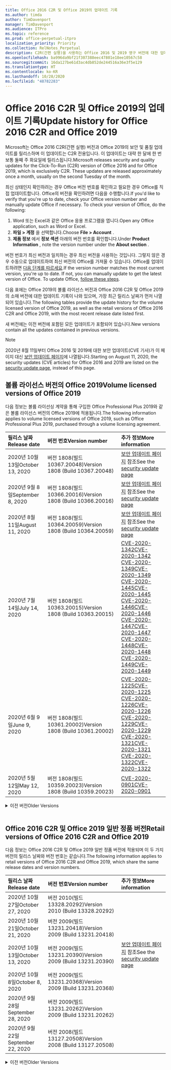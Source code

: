 ```yaml
---
title: Office 2016 C2R 및 Office 2019의 업데이트 기록
ms.author: timda
author: TimDavenport
manager: TimDavenport
ms.audience: ITPro
ms.topic: reference
ms.prod: office-perpetual-itpro
localization_priority: Priority
ms.collection: RelNotes_Perpetual
description: C2R(간편 실행)을 사용하는 Office 2016 및 2019 영구 버전에 대한 업데이트 기록을 IT 전문가에게 제공합니다.
ms.openlocfilehash: ba996da9bf21f307388eec47801e18ee10567c58
ms.sourcegitcommit: 16da127be61d3ac4db852de244516a36e3f5e129
ms.translationtype: HT
ms.contentlocale: ko-KR
ms.lasthandoff: 10/28/2020
ms.locfileid: "48782283"
---
```

# <a name="update-history-for-office-2016-c2r-and-office-2019"></a><span data-ttu-id="da139-103">Office 2016 C2R 및 Office 2019의 업데이트 기록</span><span class="sxs-lookup"><span data-stu-id="da139-103">Update history for Office 2016 C2R and Office 2019</span></span>

<span data-ttu-id="da139-p101">Microsoft는 Office 2016 C2R(간편 실행) 버전과 Office 2019의 보안 및 품질 업데이트를 릴리스하며 이 업데이트는 C2R 전용입니다. 이 업데이트는 대략 한 달에 한 번 보통 둘째 주 화요일에 릴리스됩니다.</span><span class="sxs-lookup"><span data-stu-id="da139-p101">Microsoft releases security and quality updates for the Click-To-Run (C2R) version of Office 2016 and for Office 2019, which is exclusively C2R. These updates are released approximately once a month, usually on the second Tuesday of the month.</span></span>

<span data-ttu-id="da139-p102">최신 상태인지 확인하려는 경우 Office 버전 번호를 확인하고 필요한 경우 Office를 직접 업데이트합니다. Office의 버전을 확인하려면 다음을 수행합니다.</span><span class="sxs-lookup"><span data-stu-id="da139-p102">If you'd like to verify that you're up to date, check your Office version number and manually update Office if necessary. To check your version of Office, do the following:</span></span>

  1.    <span data-ttu-id="da139-108">Word 또는 Excel과 같은 Office 응용 프로그램을 엽니다.</span><span class="sxs-lookup"><span data-stu-id="da139-108">Open any Office application, such as Word or Excel.</span></span>
  2.    <span data-ttu-id="da139-109">**파일 > 계정** 을 선택합니다.</span><span class="sxs-lookup"><span data-stu-id="da139-109">Choose **File > Account** .</span></span>
  3.    <span data-ttu-id="da139-110">**제품 정보** 에서 **정보 섹션** 아래의 버전 번호를 확인합니다.</span><span class="sxs-lookup"><span data-stu-id="da139-110">Under **Product Information** , note the version number under the **About section** .</span></span>

<span data-ttu-id="da139-p103">버전 번호가 최신 버전과 일치하는 경우 최신 버전을 사용하는 것입니다. 그렇지 않은 경우 수동으로 업데이트하여 최신 버전의 Office를 가져올 수 있습니다. Office를 업데이트하려면 [다음 단계를 따르세요](https://support.office.com/article/2ab296f3-7f03-43a2-8e50-46de917611c5).</span><span class="sxs-lookup"><span data-stu-id="da139-p103">If the version number matches the most current version, you're up to date. If not, you can manually update to get the latest version of Office. To update Office, [follow these steps](https://support.office.com/article/2ab296f3-7f03-43a2-8e50-46de917611c5).</span></span>


<span data-ttu-id="da139-114">다음 표에는 Office 2019의 볼륨 라이선스 버전과 Office 2016 C2R 및 Office 2019의 소매 버전에 대한 업데이트 기록이 나와 있으며, 가장 최근 릴리스 날짜가 먼저 나열되어 있습니다.</span><span class="sxs-lookup"><span data-stu-id="da139-114">The following tables provide the update history for the volume licensed version of Office 2019, as well as the retail versions of Office 2016 C2R and Office 2019, with the most recent release date listed first.</span></span>

<span data-ttu-id="da139-115">새 버전에는 이전 버전에 포함된 모든 업데이트가 포함되어 있습니다.</span><span class="sxs-lookup"><span data-stu-id="da139-115">New versions contain all the updates contained in previous versions.</span></span>


 > [!NOTE]
> <span data-ttu-id="da139-116">2020년 8월 11일부터 Office 2016 및 2019에 대한 보안 업데이트(CVE 기사)가 이 페이지 대신 [ 보안 업데이트 페이지](https://docs.microsoft.com/officeupdates/microsoft365-apps-security-updates)에 나열됩니다.</span><span class="sxs-lookup"><span data-stu-id="da139-116">Starting on August 11, 2020, the security updates (CVE articles) for Office 2016 and 2019 are listed on the [security update page](https://docs.microsoft.com/officeupdates/microsoft365-apps-security-updates), instead of this page.</span></span> 


## <a name="volume-licensed-versions-of-office-2019"></a><span data-ttu-id="da139-117">볼륨 라이선스 버전의 Office 2019</span><span class="sxs-lookup"><span data-stu-id="da139-117">Volume licensed versions of Office 2019</span></span>
<span data-ttu-id="da139-118">다음 정보는 볼륨 라이선싱 계약을 통해 구입한 Office Professional Plus 2019와 같은 볼륨 라이선스 버전의 Office 2019에 적용됩니다.</span><span class="sxs-lookup"><span data-stu-id="da139-118">The following information applies to volume licensed versions of Office 2019, such as Office Professional Plus 2019, purchased through a volume licensing agreement.</span></span>

[//]: # (VL 테이블 시작 제거 안 함)


|<span data-ttu-id="da139-120">**릴리스 날짜**</span><span class="sxs-lookup"><span data-stu-id="da139-120">**Release date**</span></span>|<span data-ttu-id="da139-121">**버전 번호**</span><span class="sxs-lookup"><span data-stu-id="da139-121">**Version number**</span></span>|<span data-ttu-id="da139-122">**추가 정보**</span><span class="sxs-lookup"><span data-stu-id="da139-122">**More information**</span></span>|
|:-----|:-----|:-----|
|<span data-ttu-id="da139-123">2020년 10월 13일</span><span class="sxs-lookup"><span data-stu-id="da139-123">October 13, 2020</span></span>|<span data-ttu-id="da139-124">버전 1808(빌드 10367.20048)</span><span class="sxs-lookup"><span data-stu-id="da139-124">Version 1808 (Build 10367.20048)</span></span>|<span data-ttu-id="da139-125">[보안 업데이트 페이지](https://docs.microsoft.com/officeupdates/microsoft365-apps-security-updates) 참조</span><span class="sxs-lookup"><span data-stu-id="da139-125">See the [security update page](https://docs.microsoft.com/officeupdates/microsoft365-apps-security-updates)</span></span>  |
|<span data-ttu-id="da139-126">2020년 9월 8일</span><span class="sxs-lookup"><span data-stu-id="da139-126">September 8, 2020</span></span>|<span data-ttu-id="da139-127">버전 1808(빌드 10366.20016)</span><span class="sxs-lookup"><span data-stu-id="da139-127">Version 1808 (Build 10366.20016)</span></span>|<span data-ttu-id="da139-128">[보안 업데이트 페이지](https://docs.microsoft.com/officeupdates/microsoft365-apps-security-updates) 참조</span><span class="sxs-lookup"><span data-stu-id="da139-128">See the [security update page](https://docs.microsoft.com/officeupdates/microsoft365-apps-security-updates)</span></span> |
|<span data-ttu-id="da139-129">2020년 8월 11일</span><span class="sxs-lookup"><span data-stu-id="da139-129">August 11, 2020</span></span>|<span data-ttu-id="da139-130">버전 1808(빌드 10364.20059)</span><span class="sxs-lookup"><span data-stu-id="da139-130">Version 1808 (Build 10364.20059)</span></span>|<span data-ttu-id="da139-131">[보안 업데이트 페이지](https://docs.microsoft.com/officeupdates/microsoft365-apps-security-updates) 참조</span><span class="sxs-lookup"><span data-stu-id="da139-131">See the [security update page](https://docs.microsoft.com/officeupdates/microsoft365-apps-security-updates)</span></span> |
|<span data-ttu-id="da139-132">2020년 7월 14일</span><span class="sxs-lookup"><span data-stu-id="da139-132">July 14, 2020</span></span>   |<span data-ttu-id="da139-133">버전 1808(빌드 10363.20015)</span><span class="sxs-lookup"><span data-stu-id="da139-133">Version 1808 (Build 10363.20015)</span></span>  |[<span data-ttu-id="da139-134">CVE-2020-1342</span><span class="sxs-lookup"><span data-stu-id="da139-134">CVE-2020-1342</span></span>](https://portal.msrc.microsoft.com/ko-KR/security-guidance/advisory/CVE-2020-1342) <br/>[<span data-ttu-id="da139-135">CVE-2020-1349</span><span class="sxs-lookup"><span data-stu-id="da139-135">CVE-2020-1349</span></span>](https://portal.msrc.microsoft.com/ko-KR/security-guidance/advisory/CVE-2020-1349) <br/>[<span data-ttu-id="da139-136">CVE-2020-1445</span><span class="sxs-lookup"><span data-stu-id="da139-136">CVE-2020-1445</span></span>](https://portal.msrc.microsoft.com/ko-KR/security-guidance/advisory/CVE-2020-1445) <br/>[<span data-ttu-id="da139-137">CVE-2020-1446</span><span class="sxs-lookup"><span data-stu-id="da139-137">CVE-2020-1446</span></span>](https://portal.msrc.microsoft.com/ko-KR/security-guidance/advisory/CVE-2020-1446) <br/>[<span data-ttu-id="da139-138">CVE-2020-1447</span><span class="sxs-lookup"><span data-stu-id="da139-138">CVE-2020-1447</span></span>](https://portal.msrc.microsoft.com/ko-KR/security-guidance/advisory/CVE-2020-1447) <br/>[<span data-ttu-id="da139-139">CVE-2020-1448</span><span class="sxs-lookup"><span data-stu-id="da139-139">CVE-2020-1448</span></span>](https://portal.msrc.microsoft.com/ko-KR/security-guidance/advisory/CVE-2020-1448) <br/>[<span data-ttu-id="da139-140">CVE-2020-1449</span><span class="sxs-lookup"><span data-stu-id="da139-140">CVE-2020-1449</span></span>](https://portal.msrc.microsoft.com/ko-KR/security-guidance/advisory/CVE-2020-1449) <br/>|
|<span data-ttu-id="da139-141">2020년 6월 9일</span><span class="sxs-lookup"><span data-stu-id="da139-141">June 9, 2020</span></span>   |<span data-ttu-id="da139-142">버전 1808(빌드 10361.20002)</span><span class="sxs-lookup"><span data-stu-id="da139-142">Version 1808 (Build 10361.20002)</span></span>  |[<span data-ttu-id="da139-143">CVE-2020-1225</span><span class="sxs-lookup"><span data-stu-id="da139-143">CVE-2020-1225</span></span>](https://portal.msrc.microsoft.com/ko-KR/security-guidance/advisory/CVE-2020-1225) <br/> [<span data-ttu-id="da139-144">CVE-2020-1226</span><span class="sxs-lookup"><span data-stu-id="da139-144">CVE-2020-1226</span></span>](https://portal.msrc.microsoft.com/ko-KR/security-guidance/advisory/CVE-2020-1226) <br/>[<span data-ttu-id="da139-145">CVE-2020-1229</span><span class="sxs-lookup"><span data-stu-id="da139-145">CVE-2020-1229</span></span>](https://portal.msrc.microsoft.com/ko-KR/security-guidance/advisory/CVE-2020-1229) <br/>[<span data-ttu-id="da139-146">CVE-2020-1321</span><span class="sxs-lookup"><span data-stu-id="da139-146">CVE-2020-1321</span></span>](https://portal.msrc.microsoft.com/ko-KR/security-guidance/advisory/CVE-2020-1321) <br/>[<span data-ttu-id="da139-147">CVE-2020-1322</span><span class="sxs-lookup"><span data-stu-id="da139-147">CVE-2020-1322</span></span>](https://portal.msrc.microsoft.com/ko-KR/security-guidance/advisory/CVE-2020-1322) <br/>|
|<span data-ttu-id="da139-148">2020년 5월 12일</span><span class="sxs-lookup"><span data-stu-id="da139-148">May 12, 2020</span></span>   |<span data-ttu-id="da139-149">버전 1808(빌드 10359.20023)</span><span class="sxs-lookup"><span data-stu-id="da139-149">Version 1808 (Build 10359.20023)</span></span>  |[<span data-ttu-id="da139-150">CVE-2020-0901</span><span class="sxs-lookup"><span data-stu-id="da139-150">CVE-2020-0901</span></span>](https://portal.msrc.microsoft.com/ko-KR/security-guidance/advisory/CVE-2020-0901) <br/> |


[//]: # (VL TABLE END를 제거하지 마십시오.)

<details>
<summary><span data-ttu-id="da139-152">이전 버전</span><span class="sxs-lookup"><span data-stu-id="da139-152">Older Versions</span></span></summary>
 

[//]: # (VL 오래된 테이블 시작)을(를) 제거하지 마십시오.


|<span data-ttu-id="da139-154">**릴리스 날짜**</span><span class="sxs-lookup"><span data-stu-id="da139-154">**Release date**</span></span>|<span data-ttu-id="da139-155">**버전 번호**</span><span class="sxs-lookup"><span data-stu-id="da139-155">**Version number**</span></span>|<span data-ttu-id="da139-156">**추가 정보**</span><span class="sxs-lookup"><span data-stu-id="da139-156">**More information**</span></span>|
|:-----|:-----|:-----|
|<span data-ttu-id="da139-157">2020년 4월 14일</span><span class="sxs-lookup"><span data-stu-id="da139-157">April 14, 2020</span></span>   |<span data-ttu-id="da139-158">버전 1808(빌드 10358.20061)</span><span class="sxs-lookup"><span data-stu-id="da139-158">Version 1808 (Build 10358.20061)</span></span>  |[<span data-ttu-id="da139-159">CVE-2020-0760</span><span class="sxs-lookup"><span data-stu-id="da139-159">CVE-2020-0760</span></span>](https://portal.msrc.microsoft.com/ko-KR/security-guidance/advisory/CVE-2020-0760) <br/> [<span data-ttu-id="da139-160">CVE-2020-0906</span><span class="sxs-lookup"><span data-stu-id="da139-160">CVE-2020-0906</span></span>](https://portal.msrc.microsoft.com/ko-KR/security-guidance/advisory/CVE-2020-0906) <br/> [<span data-ttu-id="da139-161">CVE-2020-0961</span><span class="sxs-lookup"><span data-stu-id="da139-161">CVE-2020-0961</span></span>](https://portal.msrc.microsoft.com/ko-KR/security-guidance/advisory/CVE-2020-0961) <br/> [<span data-ttu-id="da139-162">CVE-2020-0980</span><span class="sxs-lookup"><span data-stu-id="da139-162">CVE-2020-0980</span></span>](https://portal.msrc.microsoft.com/ko-KR/security-guidance/advisory/CVE-2020-0980) <br/>[<span data-ttu-id="da139-163">CVE-2020-0991</span><span class="sxs-lookup"><span data-stu-id="da139-163">CVE-2020-0991</span></span>](https://portal.msrc.microsoft.com/ko-KR/security-guidance/advisory/CVE-2020-0991) <br/> |
|<span data-ttu-id="da139-164">2020년 3월 10일</span><span class="sxs-lookup"><span data-stu-id="da139-164">March 10, 2020</span></span>   |<span data-ttu-id="da139-165">버전 1808 (빌드 10357.20081)</span><span class="sxs-lookup"><span data-stu-id="da139-165">Version 1808 (Build 10357.20081)</span></span>  |[<span data-ttu-id="da139-166">CVE-2020-0850</span><span class="sxs-lookup"><span data-stu-id="da139-166">CVE-2020-0850</span></span>](https://portal.msrc.microsoft.com/ko-KR/security-guidance/advisory/CVE-2020-0850) <br/> [<span data-ttu-id="da139-167">CVE-2020-0852</span><span class="sxs-lookup"><span data-stu-id="da139-167">CVE-2020-0852</span></span>](https://portal.msrc.microsoft.com/ko-KR/security-guidance/advisory/CVE-2020-0852) <br/> [<span data-ttu-id="da139-168">CVE-2020-0892</span><span class="sxs-lookup"><span data-stu-id="da139-168">CVE-2020-0892</span></span>](https://portal.msrc.microsoft.com/ko-KR/security-guidance/advisory/CVE-2020-0892) <br/>  |
|<span data-ttu-id="da139-169">2020년 2월 11일</span><span class="sxs-lookup"><span data-stu-id="da139-169">February 11, 2020</span></span>   |<span data-ttu-id="da139-170">버전 1808 (빌드 10356.20006)</span><span class="sxs-lookup"><span data-stu-id="da139-170">Version 1808 (Build 10356.20006)</span></span>  |[<span data-ttu-id="da139-171">CVE-2020-0696</span><span class="sxs-lookup"><span data-stu-id="da139-171">CVE-2020-0696</span></span>](https://portal.msrc.microsoft.com/ko-KR/security-guidance/advisory/CVE-2020-0696) <br/> [<span data-ttu-id="da139-172">CVE-2020-0759</span><span class="sxs-lookup"><span data-stu-id="da139-172">CVE-2020-0759</span></span>](https://portal.msrc.microsoft.com/ko-KR/security-guidance/advisory/CVE-2020-0759) <br/>  |


[//]: # (VL 오래된 테이블 종료)를 제거하지 마십시오.

</details>


<br/>

## <a name="retail-versions-of-office-2016-c2r-and-office-2019"></a><span data-ttu-id="da139-174">Office 2016 C2R 및 Office 2019 일반 정품 버전</span><span class="sxs-lookup"><span data-stu-id="da139-174">Retail versions of Office 2016 C2R and Office 2019</span></span>
<span data-ttu-id="da139-175">다음 정보는 Office 2016 C2R 및 Office 2019 일반 정품 버전에 적용되며 이 두 가지 버전의 릴리스 날짜와 버전 번호는 같습니다.</span><span class="sxs-lookup"><span data-stu-id="da139-175">The following information applies to retail versions of Office 2016 C2R and Office 2019, which share the same release dates and version numbers.</span></span>

[//]: # (VL 테이블 시작 제거 안 함)


|<span data-ttu-id="da139-177">**릴리스 날짜**</span><span class="sxs-lookup"><span data-stu-id="da139-177">**Release date**</span></span>|<span data-ttu-id="da139-178">**버전 번호**</span><span class="sxs-lookup"><span data-stu-id="da139-178">**Version number**</span></span>|<span data-ttu-id="da139-179">**추가 정보**</span><span class="sxs-lookup"><span data-stu-id="da139-179">**More information**</span></span>|
|:-----|:-----|:-----|
|<span data-ttu-id="da139-180">2020년 10월 27일</span><span class="sxs-lookup"><span data-stu-id="da139-180">October 27, 2020</span></span>|<span data-ttu-id="da139-181">버전 2010(빌드 13328.20292)</span><span class="sxs-lookup"><span data-stu-id="da139-181">Version 2010 (Build 13328.20292)</span></span>| |
|<span data-ttu-id="da139-182">2020년 10월 21일</span><span class="sxs-lookup"><span data-stu-id="da139-182">October 21, 2020</span></span>|<span data-ttu-id="da139-183">버전 2009(빌드 13231.20418)</span><span class="sxs-lookup"><span data-stu-id="da139-183">Version 2009 (Build 13231.20418)</span></span>| |
|<span data-ttu-id="da139-184">2020년 10월 13일</span><span class="sxs-lookup"><span data-stu-id="da139-184">October 13, 2020</span></span>|<span data-ttu-id="da139-185">버전 2009(빌드 13231.20390)</span><span class="sxs-lookup"><span data-stu-id="da139-185">Version 2009 (Build 13231.20390)</span></span>|<span data-ttu-id="da139-186">[보안 업데이트 페이지](https://docs.microsoft.com/officeupdates/microsoft365-apps-security-updates) 참조</span><span class="sxs-lookup"><span data-stu-id="da139-186">See the [security update page](https://docs.microsoft.com/officeupdates/microsoft365-apps-security-updates)</span></span>  |
|<span data-ttu-id="da139-187">2020년 10월 8일</span><span class="sxs-lookup"><span data-stu-id="da139-187">October 8, 2020</span></span>|<span data-ttu-id="da139-188">버전 2009(빌드 13231.20368)</span><span class="sxs-lookup"><span data-stu-id="da139-188">Version 2009 (Build 13231.20368)</span></span>| |
|<span data-ttu-id="da139-189">2020년 9월 28일</span><span class="sxs-lookup"><span data-stu-id="da139-189">September 28, 2020</span></span>|<span data-ttu-id="da139-190">버전 2009(빌드 13231.20262)</span><span class="sxs-lookup"><span data-stu-id="da139-190">Version 2009 (Build 13231.20262)</span></span>| |
|<span data-ttu-id="da139-191">2020년 9월 22일</span><span class="sxs-lookup"><span data-stu-id="da139-191">September 22, 2020</span></span>|<span data-ttu-id="da139-192">버전 2008(빌드 13127.20508)</span><span class="sxs-lookup"><span data-stu-id="da139-192">Version 2008 (Build 13127.20508)</span></span>| |


[//]: # (VL 테이블 시작 제거 안 함)

<details>
<summary><span data-ttu-id="da139-194">이전 버전</span><span class="sxs-lookup"><span data-stu-id="da139-194">Older Versions</span></span></summary>
 

[//]: # (VL 테이블 시작 제거 안 함)


|<span data-ttu-id="da139-196">**릴리스 날짜**</span><span class="sxs-lookup"><span data-stu-id="da139-196">**Release date**</span></span>|<span data-ttu-id="da139-197">**버전 번호**</span><span class="sxs-lookup"><span data-stu-id="da139-197">**Version number**</span></span>|<span data-ttu-id="da139-198">**추가 정보**</span><span class="sxs-lookup"><span data-stu-id="da139-198">**More information**</span></span>|
|:-----|:-----|:-----|
|<span data-ttu-id="da139-199">2020년 9월 9일</span><span class="sxs-lookup"><span data-stu-id="da139-199">September 9, 2020</span></span>|<span data-ttu-id="da139-200">버전 2008(빌드 13127.20408)</span><span class="sxs-lookup"><span data-stu-id="da139-200">Version 2008 (Build 13127.20408)</span></span>|<span data-ttu-id="da139-201">[보안 업데이트 페이지](https://docs.microsoft.com/officeupdates/microsoft365-apps-security-updates) 참조</span><span class="sxs-lookup"><span data-stu-id="da139-201">See the [security update page](https://docs.microsoft.com/officeupdates/microsoft365-apps-security-updates)</span></span> |
|<span data-ttu-id="da139-202">2020년 8월 31일</span><span class="sxs-lookup"><span data-stu-id="da139-202">August 31, 2020</span></span>|<span data-ttu-id="da139-203">버전 2008(빌드 13127.20296)</span><span class="sxs-lookup"><span data-stu-id="da139-203">Version 2008 (Build 13127.20296)</span></span>| |
|<span data-ttu-id="da139-204">2020년 8월 25일</span><span class="sxs-lookup"><span data-stu-id="da139-204">August 25, 2020</span></span>|<span data-ttu-id="da139-205">버전 2007(빌드 13029.20460)</span><span class="sxs-lookup"><span data-stu-id="da139-205">Version 2007 (Build 13029.20460)</span></span>| |
|<span data-ttu-id="da139-206">2020년 8월 11일</span><span class="sxs-lookup"><span data-stu-id="da139-206">August 11, 2020</span></span>|<span data-ttu-id="da139-207">버전 2007(빌드 13029.20344)</span><span class="sxs-lookup"><span data-stu-id="da139-207">Version 2007 (Build 13029.20344)</span></span>|<span data-ttu-id="da139-208">[보안 업데이트 페이지](https://docs.microsoft.com/officeupdates/microsoft365-apps-security-updates) 참조</span><span class="sxs-lookup"><span data-stu-id="da139-208">See the [security update page](https://docs.microsoft.com/officeupdates/microsoft365-apps-security-updates)</span></span> |
|<span data-ttu-id="da139-209">2020년 7월 30일</span><span class="sxs-lookup"><span data-stu-id="da139-209">July 30, 2020</span></span>|<span data-ttu-id="da139-210">버전 2007(빌드 13029.20308)</span><span class="sxs-lookup"><span data-stu-id="da139-210">Version 2007 (Build 13029.20308)</span></span>  |<span data-ttu-id="da139-211">다양한 버그 및 성능 수정 사항.</span><span class="sxs-lookup"><span data-stu-id="da139-211">Various bug and performance fixes.</span></span>  <br/>  |
|<span data-ttu-id="da139-212">2020년 7월 28일</span><span class="sxs-lookup"><span data-stu-id="da139-212">July 28, 2020</span></span>|<span data-ttu-id="da139-213">버전 2006(빌드 13001.20498)</span><span class="sxs-lookup"><span data-stu-id="da139-213">Version 2006 (Build 13001.20498)</span></span>  |<span data-ttu-id="da139-214">다양한 버그 및 성능 수정 사항.</span><span class="sxs-lookup"><span data-stu-id="da139-214">Various bug and performance fixes.</span></span>  <br/>  |
|<span data-ttu-id="da139-215">2020년 7월 14일</span><span class="sxs-lookup"><span data-stu-id="da139-215">July 14, 2020</span></span>|<span data-ttu-id="da139-216">버전 2006(빌드 13001.20384)</span><span class="sxs-lookup"><span data-stu-id="da139-216">Version 2006 (Build 13001.20384)</span></span>  |[<span data-ttu-id="da139-217">CVE-2020-1342</span><span class="sxs-lookup"><span data-stu-id="da139-217">CVE-2020-1342</span></span>](https://portal.msrc.microsoft.com/ko-KR/security-guidance/advisory/CVE-2020-1342) <br/>[<span data-ttu-id="da139-218">CVE-2020-1349</span><span class="sxs-lookup"><span data-stu-id="da139-218">CVE-2020-1349</span></span>](https://portal.msrc.microsoft.com/ko-KR/security-guidance/advisory/CVE-2020-1349) <br/>[<span data-ttu-id="da139-219">CVE-2020-1445</span><span class="sxs-lookup"><span data-stu-id="da139-219">CVE-2020-1445</span></span>](https://portal.msrc.microsoft.com/ko-KR/security-guidance/advisory/CVE-2020-1445) <br/>[<span data-ttu-id="da139-220">CVE-2020-1446</span><span class="sxs-lookup"><span data-stu-id="da139-220">CVE-2020-1446</span></span>](https://portal.msrc.microsoft.com/ko-KR/security-guidance/advisory/CVE-2020-1446) <br/>[<span data-ttu-id="da139-221">CVE-2020-1447</span><span class="sxs-lookup"><span data-stu-id="da139-221">CVE-2020-1447</span></span>](https://portal.msrc.microsoft.com/ko-KR/security-guidance/advisory/CVE-2020-1447) <br/>[<span data-ttu-id="da139-222">CVE-2020-1449</span><span class="sxs-lookup"><span data-stu-id="da139-222">CVE-2020-1449</span></span>](https://portal.msrc.microsoft.com/ko-KR/security-guidance/advisory/CVE-2020-1449) <br/>[<span data-ttu-id="da139-223">CVE-2020-1458</span><span class="sxs-lookup"><span data-stu-id="da139-223">CVE-2020-1458</span></span>](https://portal.msrc.microsoft.com/ko-KR/security-guidance/advisory/CVE-2020-1458) <br/>|
|<span data-ttu-id="da139-224">2020년 6월 30일</span><span class="sxs-lookup"><span data-stu-id="da139-224">June 30, 2020</span></span>|<span data-ttu-id="da139-225">버전 2006(빌드 13001.20266)</span><span class="sxs-lookup"><span data-stu-id="da139-225">Version 2006 (Build 13001.20266)</span></span>  |<span data-ttu-id="da139-226">다양한 버그 및 성능 수정 사항.</span><span class="sxs-lookup"><span data-stu-id="da139-226">Various bug and performance fixes.</span></span>  <br/>  |
|<span data-ttu-id="da139-227">2020년 6월 24일</span><span class="sxs-lookup"><span data-stu-id="da139-227">June 24, 2020</span></span>|<span data-ttu-id="da139-228">버전 2005(빌드 12827.20470)</span><span class="sxs-lookup"><span data-stu-id="da139-228">Version 2005 (Build 12827.20470)</span></span>  |<span data-ttu-id="da139-229">다양한 버그 및 성능 수정 사항.</span><span class="sxs-lookup"><span data-stu-id="da139-229">Various bug and performance fixes.</span></span>  <br/>  |
|<span data-ttu-id="da139-230">2020년 6월 9일</span><span class="sxs-lookup"><span data-stu-id="da139-230">June 9, 2020</span></span>|<span data-ttu-id="da139-231">버전 2005(빌드 12827.20336)</span><span class="sxs-lookup"><span data-stu-id="da139-231">Version 2005 (Build 12827.20336)</span></span>  |[<span data-ttu-id="da139-232">CVE-2020-1225</span><span class="sxs-lookup"><span data-stu-id="da139-232">CVE-2020-1225</span></span>](https://portal.msrc.microsoft.com/ko-KR/security-guidance/advisory/CVE-2020-1225)  <br/> [<span data-ttu-id="da139-233">CVE-2020-1226</span><span class="sxs-lookup"><span data-stu-id="da139-233">CVE-2020-1226</span></span>](https://portal.msrc.microsoft.com/ko-KR/security-guidance/advisory/CVE-2020-1226)  <br/> [<span data-ttu-id="da139-234">CVE-2020-1229</span><span class="sxs-lookup"><span data-stu-id="da139-234">CVE-2020-1229</span></span>](https://portal.msrc.microsoft.com/ko-KR/security-guidance/advisory/CVE-2020-1229)  <br/> [<span data-ttu-id="da139-235">CVE-2020-1321</span><span class="sxs-lookup"><span data-stu-id="da139-235">CVE-2020-1321</span></span>](https://portal.msrc.microsoft.com/ko-KR/security-guidance/advisory/CVE-2020-1321)  <br/> [<span data-ttu-id="da139-236">CVE-2020-1322</span><span class="sxs-lookup"><span data-stu-id="da139-236">CVE-2020-1322</span></span>](https://portal.msrc.microsoft.com/ko-KR/security-guidance/advisory/CVE-2020-1322)  <br/>|
|<span data-ttu-id="da139-237">2020년 6월 2일</span><span class="sxs-lookup"><span data-stu-id="da139-237">June 2, 2020</span></span>|<span data-ttu-id="da139-238">버전 2005(빌드 12827.20268)</span><span class="sxs-lookup"><span data-stu-id="da139-238">Version 2005 (Build 12827.20268)</span></span>  |<span data-ttu-id="da139-239">다양한 버그 및 성능 수정 사항.</span><span class="sxs-lookup"><span data-stu-id="da139-239">Various bug and performance fixes.</span></span>  <br/>  |
|<span data-ttu-id="da139-240">2020년 5월 21일</span><span class="sxs-lookup"><span data-stu-id="da139-240">May 21, 2020</span></span>|<span data-ttu-id="da139-241">버전 2004(빌드 12730.20352)</span><span class="sxs-lookup"><span data-stu-id="da139-241">Version 2004 (Build 12730.20352)</span></span>  |<span data-ttu-id="da139-242">다양한 버그 및 성능 수정 사항.</span><span class="sxs-lookup"><span data-stu-id="da139-242">Various bug and performance fixes.</span></span>  <br/>  |
|<span data-ttu-id="da139-243">2020년 5월 12일</span><span class="sxs-lookup"><span data-stu-id="da139-243">May 12, 2020</span></span>|<span data-ttu-id="da139-244">버전 2004(버전 12730.20270)</span><span class="sxs-lookup"><span data-stu-id="da139-244">Version 2004 (Build 12730.20270)</span></span>  |[<span data-ttu-id="da139-245">CVE-2020-0901</span><span class="sxs-lookup"><span data-stu-id="da139-245">CVE-2020-0901</span></span>](https://portal.msrc.microsoft.com/ko-KR/security-guidance/advisory/CVE-2020-0901)  <br/>  |
|<span data-ttu-id="da139-246">2020년 5월 4일</span><span class="sxs-lookup"><span data-stu-id="da139-246">May 4, 2020</span></span>|<span data-ttu-id="da139-247">버전 2004(빌드 12730.20250)</span><span class="sxs-lookup"><span data-stu-id="da139-247">Version 2004 (Build 12730.20250)</span></span>  |[<span data-ttu-id="da139-248">링크</span><span class="sxs-lookup"><span data-stu-id="da139-248">Link</span></span>](https://support.microsoft.com/office/excel-word-powerpoint-file-becomes-corrupt-when-opening-a-file-that-contains-a-vba-project-or-after-enabling-a-macro-in-an-open-file-ad6ee6ca-db23-4614-a403-282821eb99f6?ui=en-us&rs=en-us&ad=us)<br/>  |
|<span data-ttu-id="da139-249">2020년 4월 29일</span><span class="sxs-lookup"><span data-stu-id="da139-249">April 29, 2020</span></span>|<span data-ttu-id="da139-250">버전 2004(빌드 12730.20236)</span><span class="sxs-lookup"><span data-stu-id="da139-250">Version 2004 (Build 12730.20236)</span></span>  |<span data-ttu-id="da139-251">다양한 버그 및 성능 수정 사항.</span><span class="sxs-lookup"><span data-stu-id="da139-251">Various bug and performance fixes.</span></span> <br/>  |
|<span data-ttu-id="da139-252">2020년 4월 15일</span><span class="sxs-lookup"><span data-stu-id="da139-252">April 15, 2020</span></span>|<span data-ttu-id="da139-253">버전 2003(빌드 12624.20466)</span><span class="sxs-lookup"><span data-stu-id="da139-253">Version 2003 (Build 12624.20466)</span></span>  |<span data-ttu-id="da139-254">다양한 버그 및 성능 수정 사항.</span><span class="sxs-lookup"><span data-stu-id="da139-254">Various bug and performance fixes.</span></span> <br/>  |
|<span data-ttu-id="da139-255">2020년 4월 14일</span><span class="sxs-lookup"><span data-stu-id="da139-255">April 14, 2020</span></span>|<span data-ttu-id="da139-256">버전 2003(빌드 12624.20442)</span><span class="sxs-lookup"><span data-stu-id="da139-256">Version 2003 (Build 12624.20442)</span></span>  |[<span data-ttu-id="da139-257">CVE-2020-0760</span><span class="sxs-lookup"><span data-stu-id="da139-257">CVE-2020-0760</span></span>](https://portal.msrc.microsoft.com/ko-KR/security-guidance/advisory/CVE-2020-0760) <br/> [<span data-ttu-id="da139-258">CVE-2020-0906</span><span class="sxs-lookup"><span data-stu-id="da139-258">CVE-2020-0906</span></span>](https://portal.msrc.microsoft.com/ko-KR/security-guidance/advisory/CVE-2020-0906) <br/> [<span data-ttu-id="da139-259">CVE-2020-0961</span><span class="sxs-lookup"><span data-stu-id="da139-259">CVE-2020-0961</span></span>](https://portal.msrc.microsoft.com/ko-KR/security-guidance/advisory/CVE-2020-0961) <br/> [<span data-ttu-id="da139-260">CVE-2020-0979</span><span class="sxs-lookup"><span data-stu-id="da139-260">CVE-2020-0979</span></span>](https://portal.msrc.microsoft.com/ko-KR/security-guidance/advisory/CVE-2020-0979) <br/> [<span data-ttu-id="da139-261">CVE-2020-0980</span><span class="sxs-lookup"><span data-stu-id="da139-261">CVE-2020-0980</span></span>](https://portal.msrc.microsoft.com/ko-KR/security-guidance/advisory/CVE-2020-0980) <br/>[<span data-ttu-id="da139-262">CVE-2020-0991</span><span class="sxs-lookup"><span data-stu-id="da139-262">CVE-2020-0991</span></span>](https://portal.msrc.microsoft.com/ko-KR/security-guidance/advisory/CVE-2020-0991) <br/> |
|<span data-ttu-id="da139-263">2020년 3월 31일</span><span class="sxs-lookup"><span data-stu-id="da139-263">March 31, 2020</span></span>|<span data-ttu-id="da139-264">버전 2003(빌드 12624.20382)</span><span class="sxs-lookup"><span data-stu-id="da139-264">Version 2003 (Build 12624.20382)</span></span>  |<span data-ttu-id="da139-265">다양한 버그 및 성능 수정 사항.</span><span class="sxs-lookup"><span data-stu-id="da139-265">Various bug and performance fixes.</span></span> <br/>  |
|<span data-ttu-id="da139-266">2020년 3월 25일</span><span class="sxs-lookup"><span data-stu-id="da139-266">March 25, 2020</span></span>|<span data-ttu-id="da139-267">버전 2003 (빌드 12624.20320)</span><span class="sxs-lookup"><span data-stu-id="da139-267">Version 2003 (Build 12624.20320)</span></span>  |<span data-ttu-id="da139-268">다양한 버그 및 성능 수정 사항.</span><span class="sxs-lookup"><span data-stu-id="da139-268">Various bug and performance fixes.</span></span> <br/>  |
|<span data-ttu-id="da139-269">2020년 3월 10일</span><span class="sxs-lookup"><span data-stu-id="da139-269">March 10, 2020</span></span>|<span data-ttu-id="da139-270">버전 2002 (빌드 12527.20278)</span><span class="sxs-lookup"><span data-stu-id="da139-270">Version 2002 (Build 12527.20278)</span></span>  |[<span data-ttu-id="da139-271">CVE-2020-0850</span><span class="sxs-lookup"><span data-stu-id="da139-271">CVE-2020-0850</span></span>](https://portal.msrc.microsoft.com/ko-KR/security-guidance/advisory/CVE-2020-0850) <br/> [<span data-ttu-id="da139-272">CVE-2020-0851</span><span class="sxs-lookup"><span data-stu-id="da139-272">CVE-2020-0851</span></span>](https://portal.msrc.microsoft.com/ko-KR/security-guidance/advisory/CVE-2020-0851) <br/> [<span data-ttu-id="da139-273">CVE-2020-0855</span><span class="sxs-lookup"><span data-stu-id="da139-273">CVE-2020-0855</span></span>](https://portal.msrc.microsoft.com/ko-KR/security-guidance/advisory/CVE-2020-0855) <br/> [<span data-ttu-id="da139-274">CVE-2020-0892</span><span class="sxs-lookup"><span data-stu-id="da139-274">CVE-2020-0892</span></span>](https://portal.msrc.microsoft.com/ko-KR/security-guidance/advisory/CVE-2020-0892) <br/>  |
|<span data-ttu-id="da139-275">2020년 3월 1일</span><span class="sxs-lookup"><span data-stu-id="da139-275">March 1, 2020</span></span>   |<span data-ttu-id="da139-276">버전 2002 (빌드 12527.20242)</span><span class="sxs-lookup"><span data-stu-id="da139-276">Version 2002 (Build 12527.20242)</span></span>  |<span data-ttu-id="da139-277">타사 응용 프로그램에서 Outlook에서 전자 메일을 보낼 수 없는 문제를 해결합니다.</span><span class="sxs-lookup"><span data-stu-id="da139-277">Addresses an issue that caused third party applications to be unable to send email from Outlook.</span></span> <br/>  |


[//]: # (VL 테이블 종료제거 안 함)


</details>






